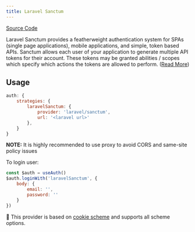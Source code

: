 ```yaml
---
title: Laravel Sanctum
---
```


[Source Code](https://github.com/nuxt-alt/auth/blob/main/src/runtime/providers/laravel-sanctum.ts)

Laravel Sanctum provides a featherweight authentication system for SPAs (single page applications), mobile applications, and simple, token based APIs. Sanctum allows each user of your application to generate multiple API tokens for their account. These tokens may be granted abilities / scopes which specify which actions the tokens are allowed to perform. ([Read More](https://laravel.com/docs/sanctum))

## Usage

```js
auth: {
    strategies: {
        laravelSanctum: {
            provider: 'laravel/sanctum',
            url: '<laravel url>'
        },
    }
}
```

**NOTE:** It is highly recommended to use proxy to avoid CORS and same-site policy issues

To login user:

```js
const $auth = useAuth()
$auth.loginWith('laravelSanctum', {
    body: {
        email: '',
        password: ''
    }
})
```

💁 This provider is based on [cookie scheme](/schemes/cookie) and supports all scheme options.